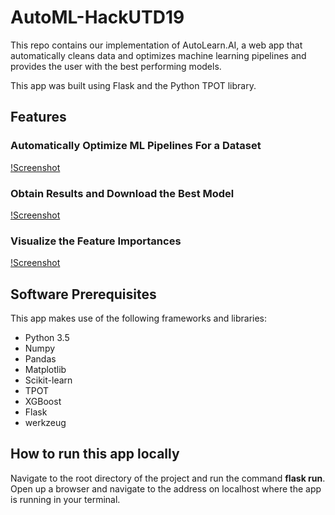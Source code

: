 # AutoML-HackUTD19

This repo contains our implementation of AutoLearn.AI, a web app that automatically cleans
data and optimizes machine learning pipelines and provides the user with the best performing
models.

This app was built using Flask and the Python TPOT library.

## Features

### Automatically Optimize ML Pipelines For a Dataset

[!Screenshot](./images/options_menu.png)

### Obtain Results and Download the Best Model

[!Screenshot](./images/metrics.png)

### Visualize the Feature Importances

[!Screenshot](./images/feat_importances.png)

## Software Prerequisites

This app makes use of the following frameworks and libraries:

- Python 3.5
- Numpy
- Pandas
- Matplotlib
- Scikit-learn
- TPOT
- XGBoost
- Flask
- werkzeug

## How to run this app locally

Navigate to the root directory of the project and run the command **flask run**.
Open up a browser and navigate to the address on localhost where the app is running in your terminal.